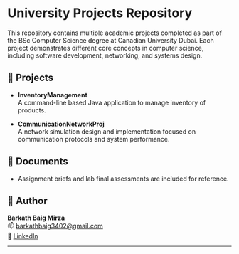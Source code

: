 # University Projects Repository

This repository contains multiple academic projects completed as part of the BSc Computer Science degree at Canadian University Dubai. Each project demonstrates different core concepts in computer science, including software development, networking, and systems design.

## 📂 Projects

- **InventoryManagement**  
  A command-line based Java application to manage inventory of products.

- **CommunicationNetworkProj**  
  A network simulation design and implementation focused on communication protocols and system performance.

## 📑 Documents

- Assignment briefs and lab final assessments are included for reference.

## 📧 Author

**Barkath Baig Mirza**  
📫 barkathbaig3402@gmail.com  
🔗 [LinkedIn](https://www.linkedin.com/in/barkathbaig)

---

